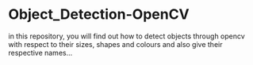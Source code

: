# Object_Detection-OpenCV
in this repository, you will find out how to detect objects through opencv with respect to their sizes, shapes and colours and also give their respective names...
